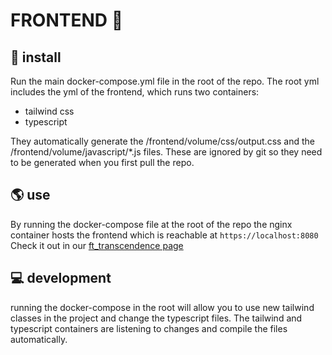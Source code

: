 # FRONTEND 🔖

## 💾 install

Run the main docker-compose.yml file in the root of the repo. The root yml includes the yml of the frontend, which runs two containers:

- tailwind css
- typescript

They automatically generate the /frontend/volume/css/output.css and the /frontend/volume/javascript/*.js files. These are ignored by git so they need to be generated when you first pull the repo.

## 🌎 use

By running the docker-compose file at the root of the repo the nginx container hosts the frontend which is reachable at `https://localhost:8080`
Check it out in our [ft_transcendence page](https://localhost:8080)

## 💻 development

running the docker-compose in the root will allow you to use new tailwind classes in the project and change the typescript files. The tailwind and typescript containers are listening to changes and compile the files automatically.
